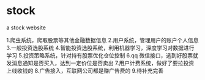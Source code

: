 # stock
a stock website

1.爬虫系统，爬取股票等其他金融数据信息
2.用户系统，管理用户的账户个人信息
3.一般投资选股系统
4.智能投资选股系统，利用机器学习，深度学习对数据进行学习
5.投资策略系统，针对持有股票优化仓位控制
6.qq 微信接口，选到好股票就发消息通知是否买入，达到一定价位是否卖出
7.用户计费系统，做好了要拉投资上线收钱的
8.广告接入，互联网公司都是赚广告费的
9.待补充完善
